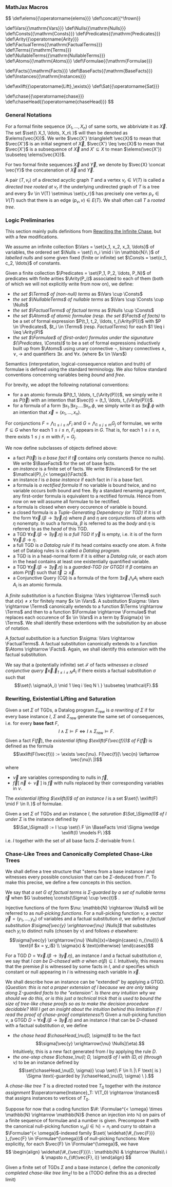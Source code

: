 ### MathJax Macros

$$
\def\elems{{\operatorname{elems}}}
\def\concat{{^\frown}}

\def\Vars{{\mathrm{Vars}}}
\def\Nulls{{\mathrm{Nulls}}}
\def\Consts{{\mathrm{Consts}}}
\def\Predicates{{\mathrm{Predicates}}}
\def\Arity{{\operatorname{Arity}}}
\def\FactualTerms{{\mathrm{FactualTerms}}}
\def\Terms{{\mathrm{Terms}}}
\def\NullableTerms{{\mathrm{NullableTerms}}}
\def\Atoms{{\mathrm{Atoms}}}
\def\Formulae{{\mathrm{Formulae}}}

\def\Facts{{\mathrm{Facts}}}
\def\BaseFacts{{\mathrm{BaseFacts}}}
\def\Instances{{\mathrm{Instances}}}

\def\exlift{{\operatorname{Lift}_\exists}}
\def\Sat{{\operatorname{Sat}}}

\def\chase{{\operatorname{chase}}}
\def\chaseHead{{\operatorname{chaseHead}}}
$$

### General Notations

For a formal finite sequence $(X_1, \ldots, X_n)$ of same sorts, we abbriviate it as $\vec{X}$. The set $\set{\ X_1, \ldots, X_n\ }$ will then be denoted as $\elems(\vec{X})$. We write $\vec{X'} \triangleleft \vec{X}$ to mean that $\vec{X'}$ is an initial segment of $\vec{X}$, $\vec{X'} \leq \vec{X}$ to mean that $\vec{X'}$ is a subsequence of $\vec{X}$ and $X' \subseteq X$ to mean $\elems(\vec{X'}) \subseteq \elems(\vec{X})$.

For two formal finite sequences $\vec{X}$ and $\vec{Y}$, we denote by $\vec{X} \concat \vec{Y}$ the concatenation of $\vec{X}$ and $\vec{Y}$.

A pair $(T, v_r)$ of a directed acyclic graph $T$ and a vertex $v_r \in V(T)$ is called a *directed tree rooted at $v_r$* if the underlying undirected graph of $T$ is a tree and every $v \in V(T) \setminus \set{v_r}$ has precisely one vertex $p_v \in V(T)$ such that there is an edge $(p_v, v) \in E(T)$. We shall often call $T$ a *rooted tree*.

### Logic Preliminaries

This section mainly pulls definitions from [Rewriting the Infinite Chase](https://krr-oxford.github.io/Guarded-saturation/files/p2537-benedikt-long.pdf), but with a few modifications.

We assume an infinite collection $\Vars = \set{x_1, x_2, x_3, \ldots}$ of variables, the ordered set $\Nulls = \set{\ n_i \mid i \in \mathbb{N}\ }$ of *labelled nulls* and some given fixed (finite or infinite) set $\Consts = \set{c_1, c_2, \ldots}$ of constants.

Given a finite collection $\Predicates = \set{P_1, P_2, \ldots, P_N}$ of predicates with finite arities $\Arity(P_i)$ associated to each of them (both of which we will not explicitly write from now on), we define:
 - *the set $\Terms$ of (non-null) terms* as $\Vars \cup \Consts$
 - *the set $\NullableTerms$ of nullable terms* as $\Vars \cup \Consts \cup \Nulls$
 - _the set $\FactualTerms$ of factual terms_ as $\Nulls \cup \Consts$
 - _the set $\Atoms$ of atomic formulae (resp. the set $\Facts$ of facts)_ to be a set of formal expression $P(t_1, t_2, \ldots, t_{\Arity(P)})$ with $P \in \Predicates$, $t_i \in \Terms$ (resp. $FactualTerms$) for each $1 \leq i \leq \Arity(P)$
 - *the set $\Formulae$ of (first-order) formulas under the sigunature $(\Predicates, \Consts)$* to be a set of formal expressions inductively built up from $\Atoms$ using unary connective $\neg$, binary connectives $\wedge, \vee, \rightarrow$ and quantifiers $\exists x.$ and $\forall x.$ (where $x \in \Vars$)

Semantics (interpretation, logical-consequence relation and truth) of formulae is defined using the standard terminology. We also follow standard conventions concerning variables being *bound* and *free*.

For brevity, we adopt the following notational conventions:
  - for a an atomic formula $P(t_1, \ldots, t_{\Arity(P)})$, we simply write it as $P(\vec{t})$ with an intention that $\vec{t} = (t_1, \ldots, t_{\Arity(P)})$.
  - for a formula of a form $\exists x_1. \exists x_2. \ldots \exists x_n. \phi$, we simply write it as $\exists \vec{x}. \phi$ with an intention that $\vec{x} = (x_1, \ldots, x_n)$.

For conjunctions $F = \bigwedge_{1 \leq i \leq n} F_i$ and $G = \bigwedge_{1 \leq j \leq m} G_j$ of formulae, we write $F \subseteq G$ when for each $1 \leq i \leq n$, $F_i$ appears in $G$. That is, for each $1 \leq i \leq n$, there exists $1 \leq j \leq m$ with $F_i = G_j$.

We now define subclasses of objects defined above:
  - a fact $P(\vec{t})$ is *a base fact* if $\vec{t}$ contains only constants (hence no nulls). We write $\BaseFacts$ for the set of base facts.
  - *an instance* is a finite set of facts. We write $\Instances$ for the set $\mathcal{P}_{< \omega}(\Facts)$.
  - an instance $I$ is *a base instance* if each fact in $I$ is a base fact.
  - a formula is *a rectified formula* if no variable is bound twice, and no variable occurs both bound and free. By a standard renaming argument, any first-order formula is equivalent to a rectified formula. Hence from now on we will assume all formulae to be rectified.
  - a formula is closed when every occurence of variable is bound.
  - a closed formula is a *Tuple-Generating Dependency (or TGD)* if it is of the form $\forall \vec{x}. (\beta \rightarrow \exists \vec{y}. \eta)$ where $\beta$ and $\eta$ are conjunctions of atoms with $\eta$ nonempty. In such a formula, $\beta$ is referred to as the *body* and $\eta$ is referred to as the *head* of this TGD.
  - a TGD $\forall \vec{x}. (\beta \rightarrow \exists \vec{y}. \eta)$ is *a full TGD* if $\vec{y}$ is empty, i.e. it is of the form $\forall \vec{x}. \beta \rightarrow \eta$.
  - a full TGD is *a Datalog rule* if its head contains exactly one atom. A finite set of Datalog rules is is called *a Datalog program*.
  - a TGD is in a head-normal form if it is either a *Datalog rule*, or each atom in the head contains at least one existentially quantified variable.
  - a TGD $\forall \vec{x}. (\beta \rightarrow \exists \vec{y}. \eta)$ is a *guarded-TGD (or GTGD)* if $\beta$ contains an atom $P(\vec{t})$ such that $\vec{t} \supseteq \vec{x}$.
  - a Conjunctive Query (CQ) is a formula of the form $\exists \vec{x}. \bigwedge_i A_i$ where each $A_i$ is an atomic formula.

A *finite substitution* is a function $\sigma: \Vars \rightarrow \Terms$ such that $\sigma(x) \neq x$ for finitely many $x \in \Vars$. A substitution $\sigma: \Vars \rightarrow \Terms$ canonically extends to a function $\Terms \rightarrow \Terms$ and then to a function $\Formulae \rightarrow \Formulae$ that replaces each occurence of $x \in \Vars$ in a term by $\sigma(x) \in \Terms$. We shall identify these extentions with the subsitution by an abuse of notation.

A *factual substitution* is a function $\sigma: \Vars \rightarrow \FactualTerms$. A factual substitution canonically extends to a function $\Atoms \rightarrow \Facts$. Again, we shall identify this extension with the factual substitution.

We say that a (potentially infinite) set $\mathcal{F}$ of facts *witnesses a closed conjunctive query $\exists \vec{x}. \bigwedge_{1 \leq i \leq N} A_i$* if there exists a factual substitution $\sigma$ such that $$\set{\ \sigma(A_i) \mid 1 \leq i \leq N \ } \subseteq \mathcal{F}.$$

### Rewriting, Existential Lifting and Saturation

Given a set $\Sigma$ of TGDs, a Datalog program $\Sigma_{\text{rew}}$ is *a rewriting of $\Sigma$* if for every base instance $I$, $\Sigma$ and $\Sigma_{\text{rew}}$ generate the same set of consequences, i.e. for every __base fact__ $F$, $$I \wedge \Sigma \models F \Longleftrightarrow I \wedge \Sigma_{\text{rew}} \models F.$$
Given a fact $F(\vec{f})$, the *existential lifting $\exlift(F(\vec{f}))$ of $F(\vec{f})$* is defined as the formula $$\exlift(F(\vec{f})) := \exists \vec{\nu}. F(\vec{f}[\ \vec{n} \leftarrow \vec{\nu}\ ])$$
where
 - $\vec{\nu}$ are variables corresponding to nulls in $\vec{f}$,
 - $\vec{f}[\ \vec{n} \leftarrow \vec{\nu}\ ]$ is $\vec{f}$ with nulls replaced by their corresponding variables in $\nu$. 

The *existential lifting $\exlift(I)$ of an instance $I$* is a set $\set{\ \exlift(F) \mid F \in I\ }$ of formulae.

Given a set $\Sigma$ of TGDs and an instance $I$, the *saturation $\Sat_\Sigma(I)$ of $I$ under $\Sigma$* is the instance defined by $$\Sat_\Sigma(I) := I \cup \set{\ F \in \BaseFacts \mid \Sigma \wedge \exlift(I) \models F\ }$$ i.e. $I$ together with the set of all base facts $\Sigma$-derivable from $I$.

### Chase-Like Trees and Canonically Completed Chase-Like Trees

We shall define a tree structure that "stems from a base instance $I$ and witnesses every possible conclusion that can be $\Sigma$-deduced from $I$". To make this precise, we define a few concepts in this section.

We say that _a set $G$ of factual terms is $\Sigma$-guarded by a set of nullable terms $\vec{t}$_ when $G \subseteq \consts(\Sigma) \cup \vec{t}$ .

Injective functions of the form $\nu: \mathbb{N} \rightarrow \Nulls$ will be referred to as *null-picking functions*. For a null-picking function $\nu$, a vector $\vec{y} = (y_1, \ldots, y_n)$ of variables and a factual substitution $\sigma$, we define *a factual substitution $\sigma[\vec{y} \xrightarrow{\nu} \Nulls]$* that substitutes each $y_i$ to distinct nulls (chosen by $\nu$) and follows $\sigma$ elsewhere: $$\sigma[\vec{y} \xrightarrow{\nu} \Nulls](x)=\begin{cases}
               n_{\nu(i)} & \text{if $x = y_i$} \\
               \sigma(x) & \text{otherwise}
               \end{cases}$$

For a TGD $D = \forall \vec{x}. (\beta \rightarrow \exists \vec{y}. \eta)$, an instance $I$ and a factual substitution $\sigma$, we say that *$I$ can be $D$-chased with $\sigma$* when $\sigma(\beta) \subseteq I$. Intuitively, this means that the premise $\beta$ is witnessed by some facts in $I$, and $\sigma$ specifies which constant or null appearing in $I$ is witnessing each variable in $\vec{x}$.

We shall describe how an instance can be "extended" by applying a GTGD. (*Question: this is not a proper extension of $I$ because we are only taking along $\Sigma$-guarded facts to the "extension". Is there any intuition why we should we do this, or is this just a technical trick that is used to bound the size of tree-like chase proofs so as to make the decision procedure decidable? Will I get an insight about the intuition behind this limitation if I read the proof of chase-proof completeness?*) Given a null-picking function $\nu$, a GTGD $D = \forall \vec{x}. (\beta \rightarrow \exists \vec{y}. \eta)$ and an instance $I$ that can be $D$-chased with a factual substitution $\sigma$, we define
 - *the chase head $\chaseHead_\nu(D, \sigma)$* to be the fact $$\sigma[\vec{y} \xrightarrow{\nu} \Nulls](\eta).$$ Intuitively, this is a new fact generated from $I$ by applying the rule $D$.
 - *the one-step chase $\chase_\nu(I; D, \sigma)$ of $I$ with $(D, \sigma)$ (through $\nu$)* to be an instance defined by  $$\set{\chaseHead_\nu(D, \sigma)} \cup \set{\ F \in I\ |\ F \text{ is } \Sigma \text{-guarded by }\chaseHead_\nu(D, \sigma) \ }.$$

A *chase-like tree $T$* is a directed rooted tree $T_0$ together with the *instance assignment* $\operatorname{Instance}_T: V(T_0) \rightarrow \Instances$ that assigns instances to vertices of $T_0$.

Suppose for now that a coding function $\#: \Formulae^{< \omega} \times \mathbb{N} \rightarrow \mathbb{N}$ (hence an injection into $\mathbb{N}$) on pairs of a finite sequence of formulae and a number is given. Precompose $\#$ with the canonical null-picking function $\nu_{\mathrm{id}}(i \in \mathbb{N}) = n_i$ and curry to obtain a $\Formulae^{< \omega}$-indexed family $\set{ \widehat{\#_{\vec{F}}} }_{\vec{F} \in \Formulae^{\omega}}$ of null-picking functions: More explicitly, for each $\vec{F} \in \Formulae^{\omega}$, we have $$
\begin{align}
\widehat{\#_{\vec{F}}}\ : \mathbb{N} & \rightarrow \Nulls\\
                                   i & \mapsto n_{\#(\vec{F}, i)}
\end{align}
$$

Given a finite set of TGDs $\Sigma$ and a base instance $I$, define the *canonically completed chase-like tree $\lim_\Sigma I$* to be a  (TODO define this as a directed limit)
